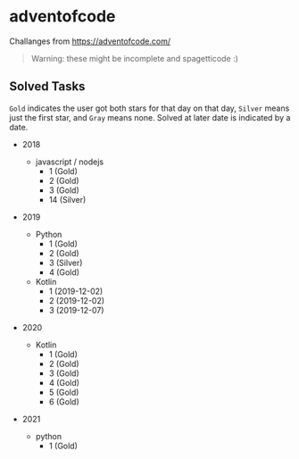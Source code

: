 # adventofcode
Challanges from https://adventofcode.com/

> Warning: these might be incomplete and spagetticode :)

## Solved Tasks
`Gold` indicates the user got both stars for that day on that day, `Silver` means just the first star, and `Gray` means none.
Solved at later date is indicated by a date.

* 2018
    * javascript / nodejs
        - 1 (Gold)
        - 2 (Gold)
        - 3 (Gold)
        - 14 (Silver)

* 2019
    * Python
        - 1 (Gold)
        - 2 (Gold)
        - 3 (Silver)
        - 4 (Gold)
    * Kotlin
        - 1 (2019-12-02)
        - 2 (2019-12-02)
        - 3 (2019-12-07)

* 2020
   * Kotlin
      - 1 (Gold)
      - 2 (Gold)
      - 3 (Gold)
      - 4 (Gold)
      - 5 (Gold)
      - 6 (Gold)

* 2021
    * python
        - 1 (Gold)

[both]: <https://via.placeholder.com/120/ffffff/ffff66?text=*>
[firstonly]: <https://via.placeholder.com/120/ffffff/666699?text=*>
[unlocked]: <https://via.placeholder.com/120/ffffff/333333?text=*>
   
